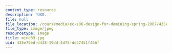 ```yaml
---
content_type: resource
description: 'UXO. '
file: null
file_location: /coursemedia/ec-s06-design-for-demining-spring-2007/435e79edd43819dd4d75dc47451f466f_mine33.jpg
file_type: image/jpeg
resourcetype: Image
title: mine33.jpg
uid: 435e79ed-d438-19dd-4d75-dc47451f466f
---
```

